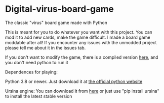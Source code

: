 # Digital-virus-board-game
The classic "virus" board game made with Python

This is meant for you to do whatever you want with this project. You can mod it to add new cards, make the game difficult. I made a board game moddable after all! If you encounter any issues with the unmodded project please tell me about it in the issues tab.

If you don't want to modify the game, there is a compiled version [here](https://julenra.itch.io/digital-virus), and you don't need python to run it

Dependences for playing:

Python 3.8 or newer. Just download it at [the official python website](https://www.python.org/)

Ursina engine: You can download it from [here](https://github.com/pokepetter/ursina) or just use "pip install ursina" to install the latest stable version
